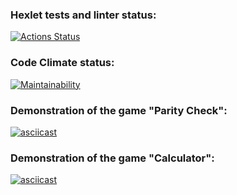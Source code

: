 ### Hexlet tests and linter status:

[![Actions Status](https://github.com/daniscoder/frontend-project-44/actions/workflows/hexlet-check.yml/badge.svg)](https://github.com/daniscoder/frontend-project-44/actions)

### Code Climate status:

[![Maintainability](https://api.codeclimate.com/v1/badges/8818e91f2a13341e1df0/maintainability)](https://codeclimate.com/github/daniscoder/frontend-project-44/maintainability)

### Demonstration of the game "Parity Check":

[![asciicast](https://asciinema.org/a/J0OT6GSGlr8CVoHvOidDHZeBn.svg)](https://asciinema.org/a/J0OT6GSGlr8CVoHvOidDHZeBn)

### Demonstration of the game "Calculator":

[![asciicast](https://asciinema.org/a/NndENqKtPIbXM6Ucnbj6EEDV6.svg)](https://asciinema.org/a/NndENqKtPIbXM6Ucnbj6EEDV6)
